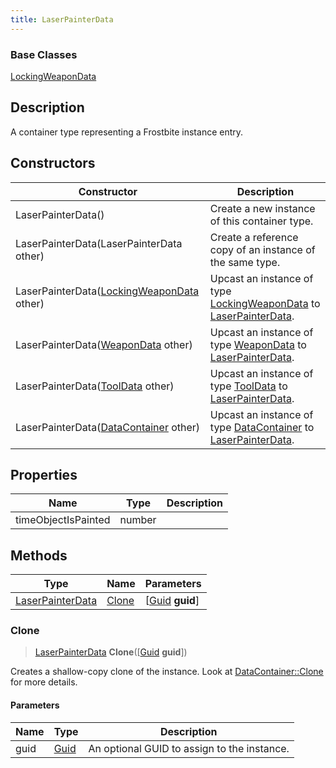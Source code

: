 ```yaml
---
title: LaserPainterData
---
```

### Base Classes

[LockingWeaponData](LockingWeaponData)

## Description

A container type representing a Frostbite instance entry.

## Constructors

| Constructor                                                                 | Description                                                                                                             |
| --------------------------------------------------------------------------- | ----------------------------------------------------------------------------------------------------------------------- |
| LaserPainterData()                                                          | Create a new instance of this container type.                                                                           |
| LaserPainterData(LaserPainterData other)                                    | Create a reference copy of an instance of the same type.                                                                |
| LaserPainterData([LockingWeaponData](LockingWeaponData) other)              | Upcast an instance of type [LockingWeaponData](LockingWeaponData) to [LaserPainterData](LaserPainterData).              |
| LaserPainterData([WeaponData](WeaponData) other)                            | Upcast an instance of type [WeaponData](WeaponData) to [LaserPainterData](LaserPainterData).                            |
| LaserPainterData([ToolData](ToolData) other)                                | Upcast an instance of type [ToolData](ToolData) to [LaserPainterData](LaserPainterData).                                |
| LaserPainterData([DataContainer](/vext/ref/shared/class/datacontainer) other) | Upcast an instance of type [DataContainer](/vext/ref/shared/class/datacontainer) to [LaserPainterData](LaserPainterData). |

## Properties

| Name                | Type   | Description |
| ------------------- | ------ | ----------- |
| timeObjectIsPainted | number |             |

## Methods

| Type                                 | Name            | Parameters                                     |
| ------------------------------------ | --------------- | ---------------------------------------------- |
| [LaserPainterData](LaserPainterData) | [Clone](#clone) | \[[Guid](/vext/ref/shared/class/guid) **guid**\] |

### Clone

> [LaserPainterData](LaserPainterData) **Clone**(\[[Guid](/vext/ref/shared/class/guid) **guid**\])

Creates a shallow-copy clone of the instance. Look at [DataContainer::Clone](/vext/ref/shared/class/datacontainer#clone) for more details.

#### Parameters

| Name | Type         | Description                                 |
| ---- | ------------ | ------------------------------------------- |
| guid | [Guid](Guid) | An optional GUID to assign to the instance. |
